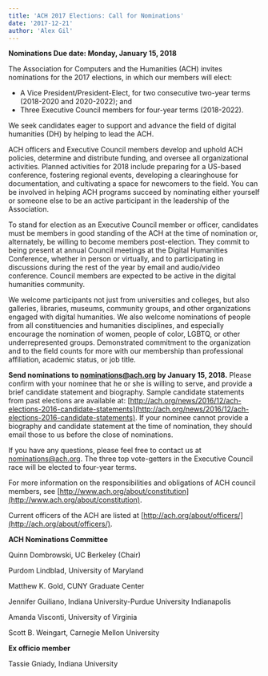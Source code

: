 ```yaml
---
title: 'ACH 2017 Elections: Call for Nominations'
date: '2017-12-21'
author: 'Alex Gil'
---
```

**Nominations Due date: Monday, January 15, 2018**

The Association for Computers and the Humanities (ACH) invites nominations for the 2017 elections, in which our members will elect:

- A Vice President/President-Elect, for two consecutive two-year terms (2018-2020 and 2020-2022); and
- Three Executive Council members for four­-year terms (2018-2022).

We seek candidates eager to support and advance the field of digital humanities (DH) by helping to lead the ACH.

ACH officers and Executive Council members develop and uphold ACH policies, determine and distribute funding, and oversee all organizational activities. Planned activities for 2018 include preparing for a US-based conference, fostering regional events, developing a clearinghouse for documentation, and cultivating a space for newcomers to the field. You can be involved in helping ACH programs succeed by nominating either yourself or someone else to be an active participant in the leadership of the Association.

To stand for election as an Executive Council member or officer, candidates must be members in good standing of the ACH at the time of nomination or, alternately, be willing to become members post-election. They commit to being present at annual Council meetings at the Digital Humanities Conference, whether in person or virtually, and to participating in discussions during the rest of the year by email and audio/video conference. Council members are expected to be active in the digital humanities community.

We welcome participants not just from universities and colleges, but also galleries, libraries, museums, community groups, and other organizations engaged with digital humanities. We also welcome nominations of people from all constituencies and humanities disciplines, and especially encourage the nomination of women, people of color, LGBTQ, or other under­represented groups. Demonstrated commitment to the organization and to the field counts for more with our membership than professional affiliation, academic status, or job title.

**Send nominations to [nominations@ach.org](nominations@ach.org) by January 15, 2018.** Please confirm with your nominee that he or she is willing to serve, and provide a brief candidate statement and biography. Sample candidate statements from past elections are available at: [http://ach.org/news/2016/12/ach-elections-2016-candidate-statements](http://ach.org/news/2016/12/ach-elections-2016-candidate-statements). If your nominee cannot provide a biography and candidate statement at the time of nomination, they should email those to us before the close of nominations.

If you have any questions, please feel free to contact us at nominations@ach.org. The three top vote­-getters in the Executive Council race will be elected to four-­year terms.

For more information on the responsibilities and obligations of ACH council members, see [http://www.ach.org/about/constitution](http://www.ach.org/about/constitution).

Current officers of the ACH are listed at [http://ach.org/about/officers/](http://ach.org/about/officers/).

**ACH Nominations Committee**

Quinn Dombrowski, UC Berkeley (Chair)

Purdom Lindblad, University of Maryland

Matthew K. Gold, CUNY Graduate Center

Jennifer Guiliano, Indiana University-Purdue University Indianapolis

Amanda Visconti, University of Virginia

Scott B. Weingart, Carnegie Mellon University

**Ex officio member**

Tassie Gniady, Indiana University